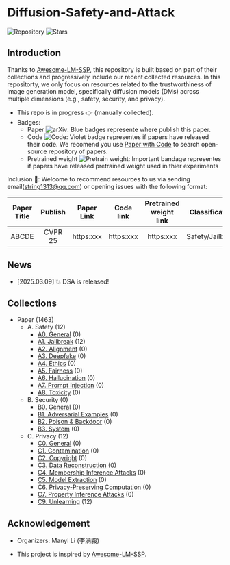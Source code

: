 # Diffusion-Safety-and-Attack 

![Repository](https://img.shields.io/badge/Advancement-DSA-red)
![Stars](https://img.shields.io/github/stars/ManyiLee/Diffusion-Safety-and-Attack)

## Introduction 
Thanks to [Awesome-LM-SSP](https://github.com/ThuCCSLab/Awesome-LM-SSP), this repository is built based on part of their collections and progressively include our recent collected resources. In this repositorty, we only focus on resources related to the trustworthiness of image generation model, specifically diffusion models (DMs) across multiple dimensions (e.g., safety, security, and privacy).

- This repo is in progress :point_right: (manually collected).
- Badges: 
    - Paper ![arXiv](https://img.shields.io/badge/arXiv-blue): Blue badges represente where publish this paper.
    - Code ![Code](https://img.shields.io/badge/Code-violet): Violet badge representes if papers have released their code. We recomend you use [Paper with Code](https://paperswithcode.com/) to search open-source repository of papers.
    - Pretrained weight ![Pretrain weight](https://img.shields.io/badge/Pretrain%20weight-important): Important bandage representes if papers have released pretrained weight used in thier experiments

Inclusion :email:: Welcome to recommend resources to us via sending email(string1313@qq.com) or opening issues with the following format: 

| Paper Title | Publish | Paper Link  | Code link | Pretrained weight link |Classification | Further Comments | 
| :----: | :----: | :----: | :----: | :----: | :----: | :----: |
| ABCDE | CVPR 25 | https:xxx | https:xxx  |  https:xxx | Safety/Jailbreak | Benchmark| 

## News
- [2025.03.09] :boom: DSA is released!

## Collections
- Paper (1463)
    - A. Safety (12)
        - [A0. General](Safety/General.md) (0)
        - [A1. Jailbreak](Safety/JailBreak.md) (12)
        - [A2. Alignment](Safety/Alignment.md) (0)
        - [A3. Deepfake](Safety/Deepfake.md) (0)
        - [A4. Ethics](Safety/Ethics.md) (0)
        - [A5. Fairness](Safety/Fairness.md) (0)
        - [A6. Hallucination](Safety/Hallucination.md) (0)
        - [A7. Prompt Injection](Safety/Prompt_injection.md) (0)
        - [A8. Toxicity](Safety/Toxicity.md) (0)
    - B. Security (0)
        - [B0. General](Security/General.md) (0)
        - [B1. Adversarial Examples](Security/Adversarial_examples.md) (0)
        - [B2. Poison & Backdoor](Security/Poison_&_Backdoor.md) (0)
        - [B3. System](Security/System.md) (0)
    - C. Privacy (12)
        - [C0. General](Privacy/General.md) (0)
        - [C1. Contamination](Privacy/Contamination.md) (0)
        - [C2. Copyright](Privacy/Copyright.md) (0)
        - [C3. Data Reconstruction](Privacy/Data_reconstruction.md) (0)
        - [C4. Membership Inference Attacks](Privacy/Membership_inference_attacks.md) (0)
        - [C5. Model Extraction](Privacy/Model_extraction.md) (0)
        - [C6. Privacy-Preserving Computation](Privacy/Privacy-preserving_computation.md) (0)
        - [C7. Property Inference Attacks](Privacy/Property_inference_attacks.md) (0)
        - [C9. Unlearning](Privacy/Unlearning.md) (12)

## Acknowledgement

- Organizers: Manyi Li (李满毅)

- This project is inspired by [Awesome-LM-SSP](https://github.com/ThuCCSLab/Awesome-LM-SSP).
